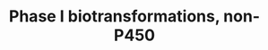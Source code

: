 ---
annotations:
- id: PW:0000376
  parent: regulatory pathway
  type: Pathway Ontology
  value: cytochrome P450-independent phase I biotransformation pathway
authors:
- MaintBot
- Khanspers
- Mkutmon
- Larsgw
- Eweitz
citedin: ''
communities: []
description: This pathway lists several phase 1 biotransformations and their related
  enzymes.
last-edited: 2024-01-29
ndex: null
organisms:
- Bos taurus
redirect_from:
- /index.php/Pathway:WP1021
- /instance/WP1021
- /instance/WP1021_r128191
revision: r128191
schema-jsonld:
- '@context': https://schema.org/
  '@id': https://wikipathways.github.io/pathways/WP1021.html
  '@type': Dataset
  creator:
    '@type': Organization
    name: WikiPathways
  description: This pathway lists several phase 1 biotransformations and their related
    enzymes.
  keywords:
  - CES1
  - CES2
  - CES5A
  - ESD
  - LIPA
  - PON1
  - PON2
  - PON3
  - Phosphoric acid esters
  - amides
  - carboxylic acid esters
  - thio esters
  license: CC0
  name: Phase I biotransformations, non-P450
seo: CreativeWork
title: Phase I biotransformations, non-P450
wpid: WP1021
---